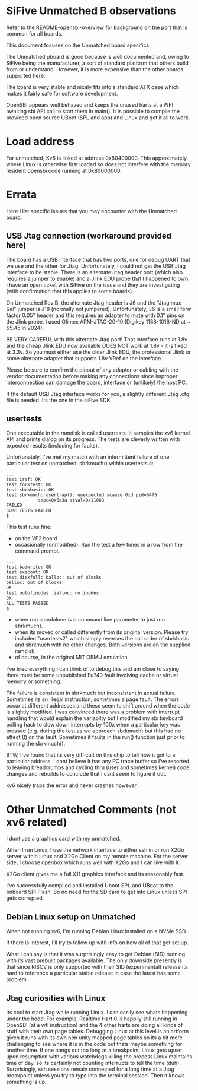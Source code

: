 # SiFive Unmatched B observations

Refer to the README-opensbi-overview for background on the port that is common for all boards.

This document focuses on the Unmatched board specifics.

The Unmatched pboard is good because is well documented and, owing to SiFive being the manufacturer, a sort of
standard platform that others build from or understand. However, it is more expensive than the other boards supported here.

The board is very stable and nicely fits into a standard ATX case which makes it fairly safe for software development.

OpenSBI appears well behaved and keeps the unused harts at a WFI awaiting sbi API call to start them in main(). It is possible to
compile the provided open source UBoot (SPL and app) and Linux and get it all to work.

# Load address

For unmatched, Xv6 is linked at address 0x80400000. This approximately where Linux is otherwise first loaded so does not interfere with the 
memory resident opensbi code running at 0x80000000.

# Errata

Here I list specific issues that you may encounter with the Unmatched board.

## USB Jtag connection (workaround provided here)

The board has a USB interface that has two ports, one for debug UART that we use and the other for Jtag. Unfortunately, I could not get the USB Jtag interface to be stable. There is an alternate Jtag header port (which also requires a jumper to enable) and a Jlink EDU probe that I happened to own. I have an open ticket with SiFive on the issue and they are investigating (with confirmation that this applies to some boards). 

On Unmatched Rev B, the alternate Jtag header is J6 and the "Jtag mux Sel" jumper is J18 (normally not jumpered). Unfortunately, J6 is a small form factor 0.05" header and this requires an adapter to mate with 0.1" pins on the Jlink probe. I used Olimex ARM-JTAG-20-10 (Digikey 1188-1016-ND at ~ $5.45 in 2024).

BE VERY CAREFUL with this alternate Jtag port! That interface runs at 1.8v and the cheap Jlink EDU now available DOES NOT work at 1.8v - it is
fixed at 3.3v. So you must either use the older Jlink EDU, the professional Jlink or some alternate adapter that supports 1.8v VRef on the interface.

Please be sure to confirm the pinout of any adapter or cabling with the vendor documentation before making any connections since improper
interconnection can damage the board, interface or (unlikely) the host PC.

If the default USB Jtag interface works for you, a slightly different Jtag .cfg file is needed. Its the one in the siFive SDK.

## usertests

One executable in the ramdisk is called usertests. It samples the xv6 kernel API and prints dialog on its progress. The tests
are cleverly written with expected results (including for faults). 

Unfortunately, I've met my match with an intermittent failure of one particular test on unmatched: sbrkmuch() within usertests.c:

```
...
test iref: OK
test forktest: OK
test sbrkbasic: OK
test sbrkmuch: usertrap(): unexpected scause 0xd pid=6475
            sepc=0x6a3a stval=0x11068
FAILED
SOME TESTS FAILED
$
```

This test runs fine:

- on the VF2 board
- occasionally (unmodified). Run the test a few times in a row from the command prompt.
```
...
test badwrite: OK
test execout: OK
test diskfull: balloc: out of blocks
balloc: out of blocks
OK
test outofinodes: ialloc: no inodes
OK
ALL TESTS PASSED
$
```
- when run standalone (via command line parameter to just run sbrkmuch).
- when its moved or called differently from its original version. Please try included "usertests2" which simply reverses the call order of sbrkbasic and sbrkmuch with no other changes. Both versions are on the supplied ramdisk.
- of course, in the original MIT QEMU emulation.

I've tried everything I can think of to debug this and am close to saying there must be some unpublished Fu740 fault involving
cache or virtual memory or something.

The failure is consistent in sbrkmuch but inconsistent in actual failure. Sometimes its an illegal instruction, sometimes a page fault.
The errors occur at different addresses and these seem to shift around when the code is slightly modified. I was convinced there
was a problem with interrupt handling that would explain the variabilty but I modified my sbi keyboard polling hack to slow down
interrupts by 100x when a particular key was pressed (e.g. during the test as we approach sbrkmuch) but this had no effect (!) on
the fault. Sometimes it faults in the run() function just prior to running the sbrkmuch().

BTW, I've found that its very difficult on this chip to tell how it got to a particular address. I dont believe it has any PC trace
buffer so I've resorted to leaving breadcrumbs and cycling thru (user and sometimes kernel) code changes and rebuilds to conclude
that I cant seem to figure it out.

xv6 nicely traps the error and never crashes however.

# Other Unmatched Comments (not xv6 related)

I dont use a graphics card with my unmatched. 

When I run Linux, I use the network interface to either ssh in or run X2Go server within Linux and X2Go Client on my remote machine. For the server side, I choose openbox which runs well with X2Go and I can live with it.

X2Go client gives me a full X11 graphics interface and its reasonably fast. 

I've successfully compiled and installed Uboot SPL and UBoot to the onboard SPI Flash. So no need for the SD card to get into Linux unless SPI gets corrupted. 

## Debian Linux setup on Unmatched

When not running xv6, I'm running Debian Linux installed on a NVMe SSD. 

If there is interest, I'll try to follow up with info on how all of that got
set up.

What I can say is that it was surprisingly easy to get Debian (SID) running with its vast prebuilt packages available. The
only downside presently is that since RISCV is only supported with their SID (experimental) release its hard to reference
a particular stable release in case the latest has some problem.

## Jtag curiosities with Linux

Its cool to start Jtag while running Linux. I can easily see whats happening under the hood. For example, Realtime Hart 0 is happily
still running in OpenSBI (at a wfi instruction) and the 4 other harts are doing all kinds of stuff with their own page tables. Debugging Linux
at this level is an artform given it runs with its own non unity mapped page tables so its a bit more challenging to
see where it is in the code but thats maybe something for another time. If one hangs out too long at a breakpoint, Linux
gets upset upon resumption with various watchdogs killing the process.Linux maintains time of day, so its certainly not counting interrupts to tell the time (duh). Surprisingly, ssh sessions remain connected for a long time at a Jtag breakpoint
unless you try to type into the terminal session. Then it knows something is up.

